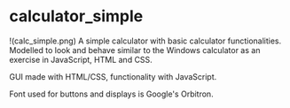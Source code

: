 # calculator_simple
!(calc_simple.png)
A simple calculator with basic calculator functionalities. Modelled to look and behave similar to the Windows calculator as an exercise in JavaScript, HTML and CSS.

GUI made with HTML/CSS, functionality with JavaScript.

Font used for buttons and displays is Google's Orbitron.
